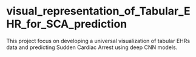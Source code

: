 # visual_representation_of_Tabular_EHR_for_SCA_prediction

This project focus on developing a universal visualization of tabular EHRs data and predicting Sudden Cardiac Arrest using deep CNN models.
